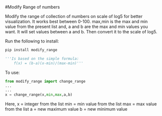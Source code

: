 #Modify Range of numbers

Modify the range of collection of numbers on scale of log5 for better visualization. It works best between 0-100. max,min is the max and min value from the present list and, a and b are the max and min values you want. It will set values between a and b. Then convert it to the scale of log5.

Run the following to install:

```python
pip install modify_range

'''Is based on the simple formula: 
    f(x) = (b-a)(x-min)/(max-min)'''
```
To use:
```python
from modify_range import change_range
...
...
x = change_range(x,min,max,a,b)
```
Here, x   = integer from the list
      min = min value from the list
      max = max value from the list
      a   = new maximum value
      b   = new minimum value
